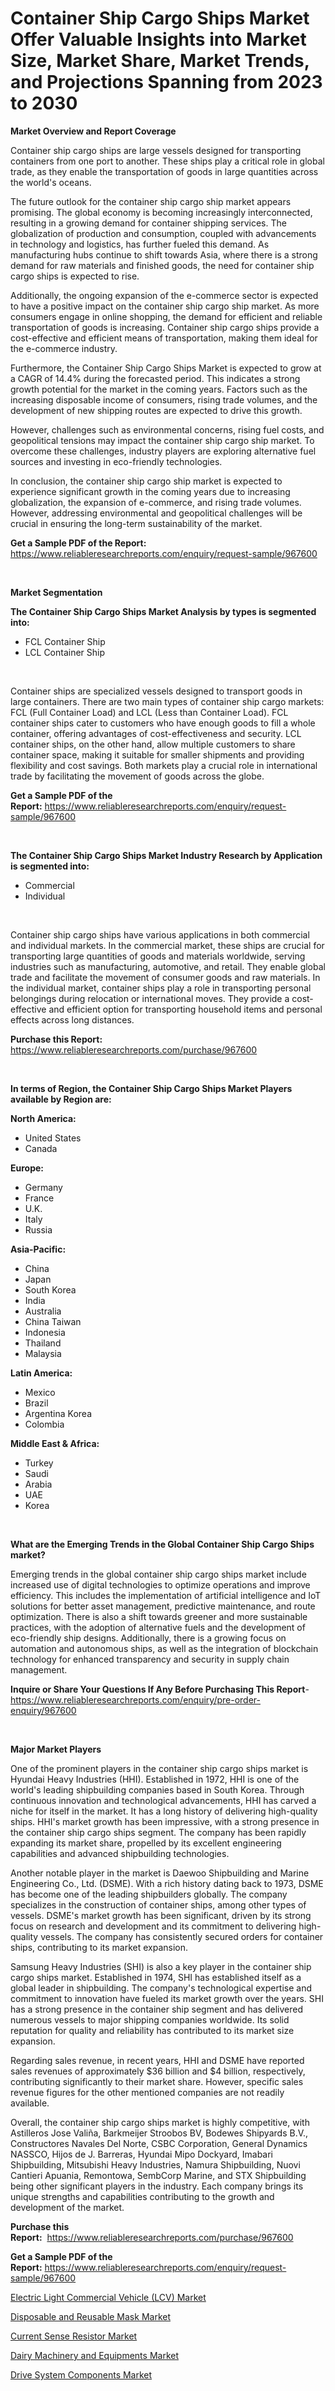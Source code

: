 <p><h1>Container Ship Cargo Ships Market Offer Valuable Insights into Market Size, Market Share, Market Trends, and Projections Spanning from 2023 to 2030</h1></p><p><strong>Market Overview and Report Coverage</strong></p>
<p><p>Container ship cargo ships are large vessels designed for transporting containers from one port to another. These ships play a critical role in global trade, as they enable the transportation of goods in large quantities across the world's oceans.</p><p>The future outlook for the container ship cargo ship market appears promising. The global economy is becoming increasingly interconnected, resulting in a growing demand for container shipping services. The globalization of production and consumption, coupled with advancements in technology and logistics, has further fueled this demand. As manufacturing hubs continue to shift towards Asia, where there is a strong demand for raw materials and finished goods, the need for container ship cargo ships is expected to rise.</p><p>Additionally, the ongoing expansion of the e-commerce sector is expected to have a positive impact on the container ship cargo ship market. As more consumers engage in online shopping, the demand for efficient and reliable transportation of goods is increasing. Container ship cargo ships provide a cost-effective and efficient means of transportation, making them ideal for the e-commerce industry.</p><p>Furthermore, the Container Ship Cargo Ships Market is expected to grow at a CAGR of 14.4% during the forecasted period. This indicates a strong growth potential for the market in the coming years. Factors such as the increasing disposable income of consumers, rising trade volumes, and the development of new shipping routes are expected to drive this growth.</p><p>However, challenges such as environmental concerns, rising fuel costs, and geopolitical tensions may impact the container ship cargo ship market. To overcome these challenges, industry players are exploring alternative fuel sources and investing in eco-friendly technologies.</p><p>In conclusion, the container ship cargo ship market is expected to experience significant growth in the coming years due to increasing globalization, the expansion of e-commerce, and rising trade volumes. However, addressing environmental and geopolitical challenges will be crucial in ensuring the long-term sustainability of the market.</p></p>
<p><strong>Get a Sample PDF of the Report:</strong> <a href="https://www.reliableresearchreports.com/enquiry/request-sample/967600">https://www.reliableresearchreports.com/enquiry/request-sample/967600</a></p>
<p>&nbsp;</p>
<p><strong>Market Segmentation</strong></p>
<p><strong>The Container Ship Cargo Ships Market Analysis by types is segmented into:</strong></p>
<p><ul><li>FCL Container Ship</li><li>LCL Container Ship</li></ul></p>
<p>&nbsp;</p>
<p><p>Container ships are specialized vessels designed to transport goods in large containers. There are two main types of container ship cargo markets: FCL (Full Container Load) and LCL (Less than Container Load). FCL container ships cater to customers who have enough goods to fill a whole container, offering advantages of cost-effectiveness and security. LCL container ships, on the other hand, allow multiple customers to share container space, making it suitable for smaller shipments and providing flexibility and cost savings. Both markets play a crucial role in international trade by facilitating the movement of goods across the globe.</p></p>
<p><strong>Get a Sample PDF of the Report:</strong>&nbsp;<a href="https://www.reliableresearchreports.com/enquiry/request-sample/967600">https://www.reliableresearchreports.com/enquiry/request-sample/967600</a></p>
<p>&nbsp;</p>
<p><strong>The Container Ship Cargo Ships Market Industry Research by Application is segmented into:</strong></p>
<p><ul><li>Commercial</li><li>Individual</li></ul></p>
<p>&nbsp;</p>
<p><p>Container ship cargo ships have various applications in both commercial and individual markets. In the commercial market, these ships are crucial for transporting large quantities of goods and materials worldwide, serving industries such as manufacturing, automotive, and retail. They enable global trade and facilitate the movement of consumer goods and raw materials. In the individual market, container ships play a role in transporting personal belongings during relocation or international moves. They provide a cost-effective and efficient option for transporting household items and personal effects across long distances.</p></p>
<p><strong>Purchase this Report:</strong>&nbsp; <a href="https://www.reliableresearchreports.com/purchase/967600">https://www.reliableresearchreports.com/purchase/967600</a></p>
<p>&nbsp;</p>
<p><strong>In terms of Region, the Container Ship Cargo Ships Market Players available by Region are:</strong></p>
<p>
    <p> <strong> North America: </strong>
        <ul>
            <li>United States</li>
            <li>Canada</li>
        </ul>
        </p> 
    <p> <strong> Europe: </strong>
        <ul>
            <li>Germany</li>
            <li>France</li>
            <li>U.K.</li>
            <li>Italy</li>
            <li>Russia</li>
        </ul>
        </p> 
    <p> <strong> Asia-Pacific: </strong>
        <ul>
            <li>China</li>
            <li>Japan</li>
            <li>South Korea</li>
            <li>India</li>
            <li>Australia</li>
            <li>China Taiwan</li>
            <li>Indonesia</li>
            <li>Thailand</li>
            <li>Malaysia</li>
        </ul>
        </p> 
    <p> <strong> Latin America: </strong>
        <ul>
            <li>Mexico</li>
            <li>Brazil</li>
            <li>Argentina Korea</li>
            <li>Colombia</li>
        </ul>
        </p> 
    <p> <strong> Middle East & Africa: </strong>
        <ul>
            <li>Turkey</li>
            <li>Saudi</li>
            <li>Arabia</li>
            <li>UAE</li>
            <li>Korea</li>
        </ul>
    </p>
    </p>
<p>&nbsp;</p>
<p><strong>What are the Emerging Trends in the Global Container Ship Cargo Ships market?</strong></p>
<p><p>Emerging trends in the global container ship cargo ships market include increased use of digital technologies to optimize operations and improve efficiency. This includes the implementation of artificial intelligence and IoT solutions for better asset management, predictive maintenance, and route optimization. There is also a shift towards greener and more sustainable practices, with the adoption of alternative fuels and the development of eco-friendly ship designs. Additionally, there is a growing focus on automation and autonomous ships, as well as the integration of blockchain technology for enhanced transparency and security in supply chain management.</p></p>
<p><strong>Inquire or Share Your Questions If Any Before Purchasing This Report</strong>- <a href="https://www.reliableresearchreports.com/enquiry/pre-order-enquiry/967600">https://www.reliableresearchreports.com/enquiry/pre-order-enquiry/967600</a></p>
<p>&nbsp;</p>
<p><strong>Major Market Players</strong></p>
<p><p>One of the prominent players in the container ship cargo ships market is Hyundai Heavy Industries (HHI). Established in 1972, HHI is one of the world's leading shipbuilding companies based in South Korea. Through continuous innovation and technological advancements, HHI has carved a niche for itself in the market. It has a long history of delivering high-quality ships. HHI's market growth has been impressive, with a strong presence in the container ship cargo ships segment. The company has been rapidly expanding its market share, propelled by its excellent engineering capabilities and advanced shipbuilding technologies. </p><p>Another notable player in the market is Daewoo Shipbuilding and Marine Engineering Co., Ltd. (DSME). With a rich history dating back to 1973, DSME has become one of the leading shipbuilders globally. The company specializes in the construction of container ships, among other types of vessels. DSME's market growth has been significant, driven by its strong focus on research and development and its commitment to delivering high-quality vessels. The company has consistently secured orders for container ships, contributing to its market expansion.</p><p>Samsung Heavy Industries (SHI) is also a key player in the container ship cargo ships market. Established in 1974, SHI has established itself as a global leader in shipbuilding. The company's technological expertise and commitment to innovation have fueled its market growth over the years. SHI has a strong presence in the container ship segment and has delivered numerous vessels to major shipping companies worldwide. Its solid reputation for quality and reliability has contributed to its market size expansion.</p><p>Regarding sales revenue, in recent years, HHI and DSME have reported sales revenues of approximately $36 billion and $4 billion, respectively, contributing significantly to their market share. However, specific sales revenue figures for the other mentioned companies are not readily available.</p><p>Overall, the container ship cargo ships market is highly competitive, with Astilleros Jose Valiña, Barkmeijer Stroobos BV, Bodewes Shipyards B.V., Constructores Navales Del Norte, CSBC Corporation, General Dynamics NASSCO, Hijos de J. Barreras, Hyundai Mipo Dockyard, Imabari Shipbuilding, Mitsubishi Heavy Industries, Namura Shipbuilding, Nuovi Cantieri Apuania, Remontowa, SembCorp Marine, and STX Shipbuilding being other significant players in the industry. Each company brings its unique strengths and capabilities contributing to the growth and development of the market.</p></p>
<p><strong>Purchase this Report:</strong>&nbsp;&nbsp;<a href="https://www.reliableresearchreports.com/purchase/967600">https://www.reliableresearchreports.com/purchase/967600</a></p>
<p></p>
<p><strong>Get a Sample PDF of the Report:</strong>&nbsp;<a href="https://www.reliableresearchreports.com/enquiry/request-sample/967600">https://www.reliableresearchreports.com/enquiry/request-sample/967600</a></p>
<p><p><a href="https://medium.com/@gabriellemcgrath66/electric-light-commercial-vehicle-lcv-market-size-cagr-trends-2024-2030-0e372ab2bbe5">Electric Light Commercial Vehicle (LCV) Market</a></p><p><a href="https://medium.com/@deirdredavies67/disposable-and-reusable-mask-market-trends-forecast-and-competitive-analysis-to-2030-acdf8d3cdbf8">Disposable and Reusable Mask Market</a></p><p><a href="https://medium.com/@twiladurgan/current-sense-resistor-market-insights-into-market-cagr-market-trends-and-growth-strategies-d92b4f447c22">Current Sense Resistor Market</a></p><p><a href="https://medium.com/@avaalsop666/dairy-machinery-and-equipments-market-report-reveals-the-latest-trends-and-growth-opportunities-of-231dbd10234b">Dairy Machinery and Equipments Market</a></p><p><a href="https://medium.com/@deirdreclark76/drive-system-components-market-competitive-analysis-market-trends-and-forecast-to-2030-d5702e965004">Drive System Components Market</a></p></p>